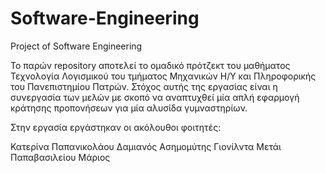 # Software-Engineering
Project of Software Engineering

Το παρών repository αποτελεί το ομαδικό πρότζεκτ του μαθήματος Τεχνολογία Λογισμικού του τμήματος 
Μηχανικών Η/Υ και Πληροφορικής του Πανεπιστημίου Πατρών. Στόχος αυτής της εργασίας είναι η συνεργασία
των μελών με σκοπό να αναπτυχθεί μία απλή εφαρμογή κράτησης προπονήσεων για μία αλυσίδα γυμναστηρίων.

Στην εργασία εργάστηκαν οι ακόλουθοι φοιτητές:

Κατερίνα Παπανικολάου
Δαμιανός Ασημομύτης
Γιονίλντα Μετάι
Παπαβασιλείου Μάριος
